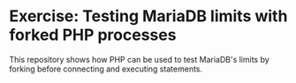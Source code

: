 # Exercise: Testing MariaDB limits with forked PHP processes

This repository shows how PHP can be used to test MariaDB's limits by
forking before connecting and executing statements.